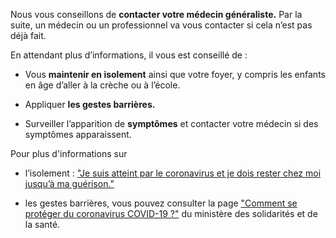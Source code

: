 <div class="conseil">

  Nous vous conseillons de **contacter votre médecin généraliste.** Par la suite, un médecin ou un professionnel va vous contacter si cela n’est pas déjà fait.

  En attendant plus d’informations, il vous est conseillé de :

  * Vous **maintenir en isolement** ainsi que votre foyer, y compris les enfants en âge d’aller à la crèche ou à l’école.

  * Appliquer **les gestes barrières.**

  * Surveiller l’apparition de **symptômes** et contacter votre médecin si des symptômes apparaissent.

</div>


<div class="infos">
  
 Pour plus d'informations sur 

* l’isolement : ["Je suis atteint par le coronavirus et je dois rester chez moi jusqu’à ma guérison."](https://solidarites-sante.gouv.fr/IMG/pdf/covid19_fiche_patients-2.pdf)

* les gestes barrières, vous pouvez consulter la page ["Comment se protéger du coronavirus COVID-19 ?"](https://solidarites-sante.gouv.fr/soins-et-maladies/maladies/maladies-infectieuses/coronavirus/tout-savoir-sur-le-covid-19/article/comment-se-proteger-du-coronavirus-covid-19) du ministère des solidarités et de la santé.
  
</div>
